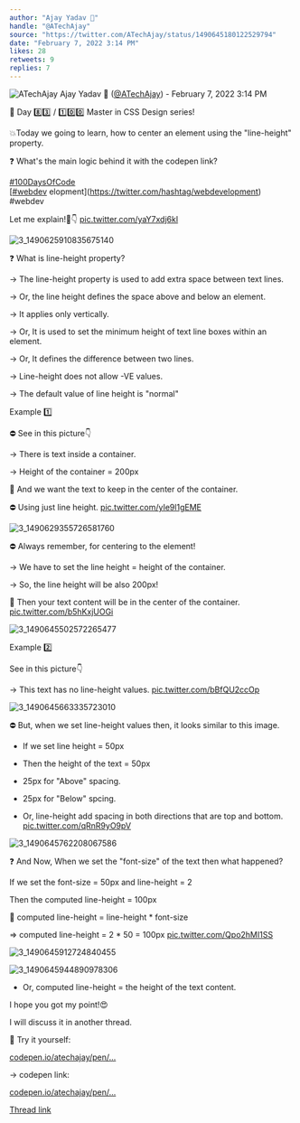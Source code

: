 ```yaml
---
author: "Ajay Yadav 🎯"
handle: "@ATechAjay"
source: "https://twitter.com/ATechAjay/status/1490645180122529794"
date: "February 7, 2022 3:14 PM"
likes: 28
retweets: 9
replies: 7
---
```

![ATechAjay](https://pbs.twimg.com/profile_images/1485567675111981057/mLsrcZdB_normal.jpg)
Ajay Yadav 🎯 ([@ATechAjay](https://twitter.com/ATechAjay)) - February 7, 2022 3:14 PM

💚 Day 8️⃣3️⃣ / 1️⃣0️⃣0️⃣ Master in CSS Design series!

💥Today we going to learn, how to center an element using the "line-height" property.

❓ What's the main logic behind it with the codepen link?

[#100DaysOfCode](https://twitter.com/hashtag/100DaysOfCode)  
[[#webdev](https://twitter.com/hashtag/webdev) elopment](https://twitter.com/hashtag/webdevelopment)  
#webdev 

Let me explain!🧵👇 [pic.twitter.com/yaY7xdj6kl](https://twitter.com/ATechAjay/status/1490645180122529794/photo/1)

![3_1490625910835675140](https://pbs.twimg.com/media/FK_EXkRagAQ4lo2.jpg)

❓ What is line-height property?

→ The line-height property is used to add extra space between text lines.

→ Or, the line height defines the space above and below an element.

→ It applies only vertically.

→ Or, It is used to set the minimum height of text line boxes within an element.

→ Or, It defines the difference between two lines.

→ Line-height does not allow -VE values.

→ The default value of line height is "normal"

Example 1️⃣

⛔ See in this picture👇

→ There is text inside a container.

→ Height of the container = 200px

💚 And we want the text to keep in the center of the container.

⛔ Using just line height. [pic.twitter.com/yIe9l1gEME](https://twitter.com/ATechAjay/status/1490645189547159555/photo/1)

![3_1490629355726581760](https://pbs.twimg.com/media/FK_HgFfaMAAlveF.jpg)

⛔  Always remember, for centering to the element!

→ We have to set the line height = height of the container.

→ So, the line height will be also 200px!

💚 Then your text content will be in the center of the container. [pic.twitter.com/b5hKxjUOGi](https://twitter.com/ATechAjay/status/1490646129104809986/photo/1)

![3_1490645502572265477](https://pbs.twimg.com/media/FK_WL9LagAUZDCk.png)

Example 2️⃣

See in this picture👇

→ This text has no line-height values. [pic.twitter.com/bBfQU2ccOp](https://twitter.com/ATechAjay/status/1490646133018079237/photo/1)

![3_1490645663335723010](https://pbs.twimg.com/media/FK_WVUEaMAISgmp.jpg)

⛔ But, when we set line-height values then, it looks similar to this image.

- If we set line height = 50px

- Then the height of the text = 50px

- 25px for "Above" spacing.

- 25px for "Below" spcing.

- Or, line-height add spacing in both directions that are top and bottom. [pic.twitter.com/qRnR9yO9pV](https://twitter.com/ATechAjay/status/1490646139858997250/photo/1)

![3_1490645762208067586](https://pbs.twimg.com/media/FK_WbEZacAINz2p.jpg)

❓ And Now, When we set the "font-size" of the text then what happened?

If we set the font-size = 50px
and line-height = 2

Then the computed line-height = 100px

📌 computed line-height = line-height * font-size

=>  computed line-height = 2 * 50 = 100px [pic.twitter.com/Qpo2hMI1SS](https://twitter.com/ATechAjay/status/1490646147538755584/photo/1)

![3_1490645912724840455](https://pbs.twimg.com/media/FK_Wj1HaIAcunoY.jpg)

![3_1490645944890978306](https://pbs.twimg.com/media/FK_Wls8acAIUmkD.png)

- Or, computed line-height = the height of the text content.

I hope you got my point!😍

I will discuss it in another thread.

📌 Try it yourself:

[codepen.io/atechajay/pen/…](https://codepen.io/atechajay/pen/WNXReoq)

→ codepen link:

[codepen.io/atechajay/pen/…](https://codepen.io/atechajay/pen/LYObwpE)

[Thread link](https://twitter.com/ATechAjay/status/1490645180122529794)